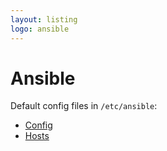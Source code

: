 ```yaml
---
layout: listing
logo: ansible
---
```

# Ansible

Default config files in `/etc/ansible`:

- [Config](config.md)
- [Hosts](hosts.md)
